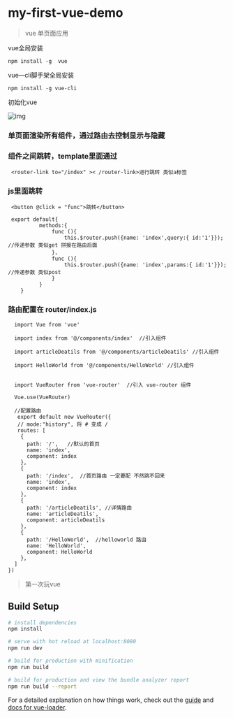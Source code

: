 # my-first-vue-demo

> vue 单页面应用

 vue全局安装

 ```
 npm install -g  vue
 ```
 vue—cli脚手架全局安装

 ```
 npm install -g vue-cli
 ```
 初始化vue
 
![img](https://img-blog.csdn.net/20171219140721958)






### 单页面渲染所有组件，通过路由去控制显示与隐藏
### 组件之间跳转，template里面通过

     <router-link to="/index" >< /router-link>进行跳转 类似a标签
        
### js里面跳转 

     <button @click = "func">跳转</button>
     
     export default{
              methods:{
                  func (){
                      this.$router.push({name: 'index',query:{ id:'1'}});   //传递参数 类似get 拼接在路由后面
                  }，
                  func (){
                      this.$router.push({name: 'index',params:{ id:'1'}});   //传递参数 类似post
                  }
              }
        }

### 路由配置在 router/index.js

      import Vue from 'vue'

      import index from '@/components/index'  //引入组件

      import articleDeatils from '@/components/articleDeatils' //引入组件

      import HelloWorld from '@/components/HelloWorld' //引入组件


      import VueRouter from 'vue-router'  //引入 vue-router 组件

      Vue.use(VueRouter)

      //配置路由
       export default new VueRouter({
       // mode:"history", 将 # 变成 /
       routes: [
        {
          path: '/',   //默认的首页
          name: 'index',
          component: index
        },
        {
          path: '/index',  //首页路由 一定要配 不然跳不回来
          name: 'index',
          component: index
        },
        {
          path: '/articleDeatils', //详情路由
          name: 'articleDeatils',
          component: articleDeatils
        },
        {
          path: '/HelloWorld',  //helloworld 路由
          name: 'HelloWorld',
          component: HelloWorld
        },
      ]
    })


> 第一次玩vue

## Build Setup

``` bash
# install dependencies
npm install

# serve with hot reload at localhost:8080
npm run dev

# build for production with minification
npm run build

# build for production and view the bundle analyzer report
npm run build --report
```

For a detailed explanation on how things work, check out the [guide](http://vuejs-templates.github.io/webpack/) and [docs for vue-loader](http://vuejs.github.io/vue-loader).
